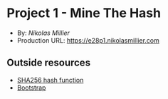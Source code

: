 # Project 1 - Mine The Hash
+ By: *Nikolas Millier*
+ Production URL: <https://e28p1.nikolasmillier.com>

## Outside resources
+ [SHA256 hash function](https://www.quora.com/How-do-I-generate-sha256-key-in-javascript)
+ [Bootstrap](https://getbootstrap.com/)